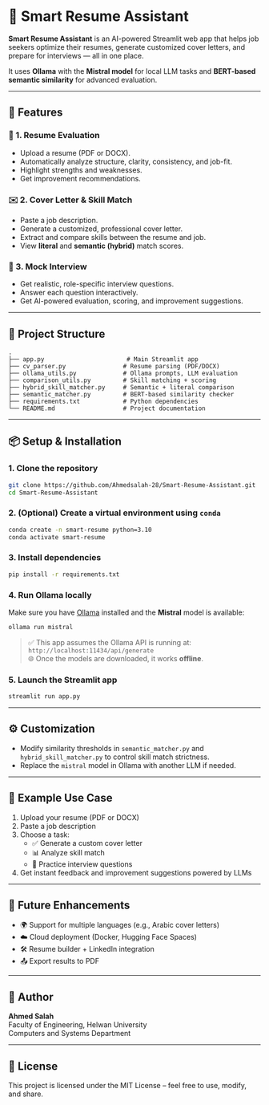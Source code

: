 
# 🧠 Smart Resume Assistant

**Smart Resume Assistant** is an AI-powered Streamlit web app that helps job seekers optimize their resumes, generate customized cover letters, and prepare for interviews — all in one place.

It uses **Ollama** with the **Mistral model** for local LLM tasks and **BERT-based semantic similarity** for advanced evaluation.

---

## 🚀 Features

### 📄 1. Resume Evaluation
- Upload a resume (PDF or DOCX).
- Automatically analyze structure, clarity, consistency, and job-fit.
- Highlight strengths and weaknesses.
- Get improvement recommendations.

### ✉️ 2. Cover Letter & Skill Match
- Paste a job description.
- Generate a customized, professional cover letter.
- Extract and compare skills between the resume and job.
- View **literal** and **semantic (hybrid)** match scores.

### 🎤 3. Mock Interview
- Get realistic, role-specific interview questions.
- Answer each question interactively.
- Get AI-powered evaluation, scoring, and improvement suggestions.

---

## 📁 Project Structure

```
.
├── app.py                       # Main Streamlit app
├── cv_parser.py                # Resume parsing (PDF/DOCX)
├── ollama_utils.py             # Ollama prompts, LLM evaluation
├── comparison_utils.py         # Skill matching + scoring
├── hybrid_skill_matcher.py     # Semantic + literal comparison
├── semantic_matcher.py         # BERT-based similarity checker
├── requirements.txt            # Python dependencies
└── README.md                   # Project documentation
```

---

## 📦 Setup & Installation

### 1. Clone the repository

```bash
git clone https://github.com/Ahmedsalah-28/Smart-Resume-Assistant.git
cd Smart-Resume-Assistant
```




### 2. (Optional) Create a virtual environment using `conda`

```bash
conda create -n smart-resume python=3.10
conda activate smart-resume
```

### 3. Install dependencies

```bash
pip install -r requirements.txt
```

### 4. Run Ollama locally

Make sure you have [Ollama](https://ollama.com) installed and the **Mistral** model is available:

```bash
ollama run mistral
```

> ✅ This app assumes the Ollama API is running at: `http://localhost:11434/api/generate`  
> 🌐 Once the models are downloaded, it works **offline**.

### 5. Launch the Streamlit app

```bash
streamlit run app.py
```

---

## ⚙️ Customization

- Modify similarity thresholds in `semantic_matcher.py` and `hybrid_skill_matcher.py` to control skill match strictness.
- Replace the `mistral` model in Ollama with another LLM if needed.

---

## 📌 Example Use Case

1. Upload your resume (PDF or DOCX)
2. Paste a job description
3. Choose a task:
   - ✅ Generate a custom cover letter  
   - 📊 Analyze skill match  
   - 🎤 Practice interview questions
4. Get instant feedback and improvement suggestions powered by LLMs

---

## 🧠 Future Enhancements

- 🌍 Support for multiple languages (e.g., Arabic cover letters)
- ☁️ Cloud deployment (Docker, Hugging Face Spaces)
- 🛠 Resume builder + LinkedIn integration
- 📤 Export results to PDF

---

## 👤 Author

**Ahmed Salah**  
Faculty of Engineering, Helwan University  
Computers and Systems Department

---

## 📄 License

This project is licensed under the MIT License – feel free to use, modify, and share.
